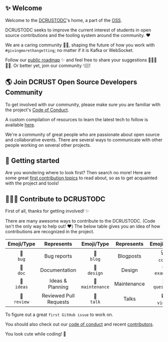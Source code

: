 ## ✨ Welcome
Welcome to the [DCRUSTODC](https://dcrustodc.netlify.app/)'s home, a part of the [OSS](https://opensource.com/).

DCRUSTODC seeks to improve the current interest of students in open source contributions and the tooling system around the community. ❤️

We are a caring community 👐🏿, shaping the future of how you work with `#givingmorethangetting`; no matter if it is Kafka or WebSocket.

Follow our [public roadmap](https://dcrustodc.netlify.app/) ✨ and feel free to share your suggestions 🙇🏿‍♀️🙇🏿. Or better yet, join our community 👇🏽!

## 🌎 Join DCRUST Open Source Developers Community
To get involved with our community, please make sure you are familiar with the project's [Code of Conduct](https://github.com/DCRUSTODC/.github/blob/main/profile/code-of-conduct.md).

A custom compilation of resources to learn the latest tech to follow is available [here](https://github.com/DCRUSTODC/.github/blob/main/resources.md).

We're a community of great people who are passionate about open source and collaborative events. There are several ways to communicate with other people working on several other projects.

## 📑 Getting started
Are you wondering where to look first? Then search no more! Here are some great [first contribution topics](https://dcrustodc.netlify.app/) to read about, so as to get acquainted with the project and tools!

## 👩🏽‍💻 Contribute to DCRUSTODC
First of all, thanks for getting involved! ✨

There are many awesome ways to contribute to the DCRUSTODC. (Code isn't the only way to help out! ❤️) The below table gives you an idea of how contributions are recognized in the project.


Emoji/Type | Represents | Emoji/Type | Represents | Emoji/Type | Represents |
:---: | :---: | :---: | :---: | :---: | :---:
🐛 <br /> `bug` | Bug reports | 📝 <br /> `blog` | Blogposts | 💻 <br /> `code` | Code |
📖 <br /> `doc` | Documentation | 🎨 <br /> `design` | Design | 💡 <br /> `example` | Examples |
🤔 <br /> `ideas` | Ideas & Planning | 🚧 <br /> `maintenance` | Maintenance | 💬 <br /> `question` | Answering Questions | 
👀 <br /> `review` | Reviewed Pull Requests | 📢 <br /> `talk` | Talks | 📹 <br /> `video` | Videos |

To figure out a great `first GitHub issue` to work on.

You should also check out our [code of conduct](/profile/code-of-conduct.md) and recent [contributors](/profile/contributing.md).

You look cute while coding! 🤗
